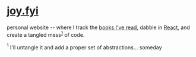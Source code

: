 # [joy.fyi][1]

personal website --
where I track the [books I've read][2],
dabble in [React][3],
and create a tangled mess<sup>[1](#f1)</sup> of code.

<a name="f1"><sup>1</sup></a> I'll untangle it and add a proper set of abstractions... someday

[1]: http://joy.fyi
[2]: http://joy.fyi/books
[3]: https://reactjs.org/
